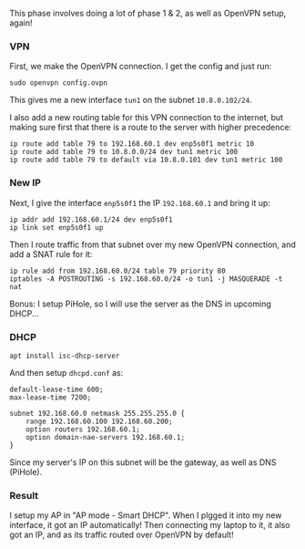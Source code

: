 This phase involves doing a lot of phase 1 & 2, as well as OpenVPN setup, again!

### VPN

First, we make the OpenVPN connection. I get the config and just run:

```
sudo openvpn config.ovpn
```

This gives me a new interface `tun1` on the subnet `10.8.0.102/24`.

I also add a new routing table for this VPN connection to the internet, but making sure first that there is a route to the server with higher precedence:

```
ip route add table 79 to 192.168.60.1 dev enp5s0f1 metric 10
ip route add table 79 to 10.8.0.0/24 dev tun1 metric 100
ip route add table 79 to default via 10.8.0.101 dev tun1 metric 100
```

### New IP

Next, I give the interface `enp5s0f1` the IP `192.168.60.1` and bring it up:

```
ip addr add 192.168.60.1/24 dev enp5s0f1
ip link set enp5s0f1 up
```

Then I route traffic from that subnet over my new OpenVPN connection, and add a SNAT rule for it:
```
ip rule add from 192.168.60.0/24 table 79 priority 80
iptables -A POSTROUTING -s 192.168.60.0/24 -o tun1 -j MASQUERADE -t nat
```

Bonus: I setup PiHole, so I will use the server as the DNS in upcoming DHCP...

### DHCP

```
apt install isc-dhcp-server
```

And then setup `dhcpd.conf` as:

```
default-lease-time 600;
max-lease-time 7200;

subnet 192.168.60.0 netmask 255.255.255.0 {
    range 192.168.60.100 192.168.60.200;
    option routers 192.168.60.1;
    option domain-nae-servers 192.168.60.1;
}
```

Since my server's IP on this subnet will be the gateway, as well as DNS (PiHole).

### Result

I setup my AP in "AP mode - Smart DHCP". When I plgged it into my new interface, it got an IP automatically! Then connecting my laptop to it, it also got an IP, and as its traffic routed over OpenVPN by default!
